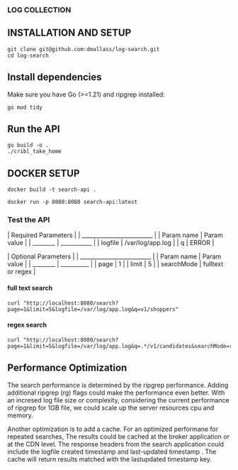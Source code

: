 ### LOG COLLECTION

## INSTALLATION AND SETUP

```
git clone git@github.com:dmallass/log-search.git
cd log-search
```

## Install dependencies 

Make sure you have Go (>=1.21) and ripgrep installed:

```
go mod tidy

```

## Run the API

```
go build -o .
./cribl_take_home
```

## DOCKER SETUP

```
docker build -t search-api .

docker run -p 8080:8080 search-api:latest
```

### Test the API


| Required Parameters       |
| _________________________ |
| Param name | Param value  |
| ________   | ___________  |
| logfile    |  /var/log/app.log     |
|  q         |  ERROR       |


| Optional Parameters       |
| _________________________ |
| Param name | Param value  |
| ________   | __________   |
| page         |  1         |
| limit        |  5         |
| searchMode   | fulltext or regex |

#### full text search
```
curl "http://localhost:8080/search?page=1&limit=5&logfile=/var/log/app.log&q=v1/shoppers"
```
#### regex search
```
curl "http://localhost:8080/search?page=1&limit=5&logfile=/var/log/app.log&q=.*/v1/candidates&searchMode=regex"

```

## Performance Optimization

The search performance is determined by the ripgrep performance. 
Adding additional ripgrep (rg) flags could make the performance even better. With an incresed log file size or complexity, considering the current performance of ripgrep for 1GB file, we could scale up the server resources cpu and memory.

Another optimization is to add a cache. For an optimized performane for repeated searches, The results could be cached at the broker application or at the CDN level. The response headers from the search application could include the logfile created timestamp and last-updated timestamp . The cache will return results matched with the lastupdated timestamp key. 